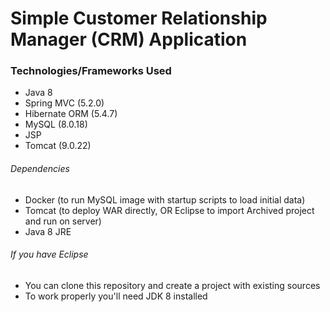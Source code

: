 # Simple Customer Relationship Manager (CRM) Application

### Technologies/Frameworks Used
* Java 8
* Spring MVC (5.2.0)
* Hibernate ORM (5.4.7)
* MySQL (8.0.18)
* JSP
* Tomcat (9.0.22)

###### Dependencies
* Docker (to run MySQL image with startup scripts to load initial data)
* Tomcat (to deploy WAR directly, OR Eclipse to import Archived project and run on server)
* Java 8 JRE

###### If you have Eclipse
* You can clone this repository and create a project with existing sources
* To work properly you'll need JDK 8 installed
